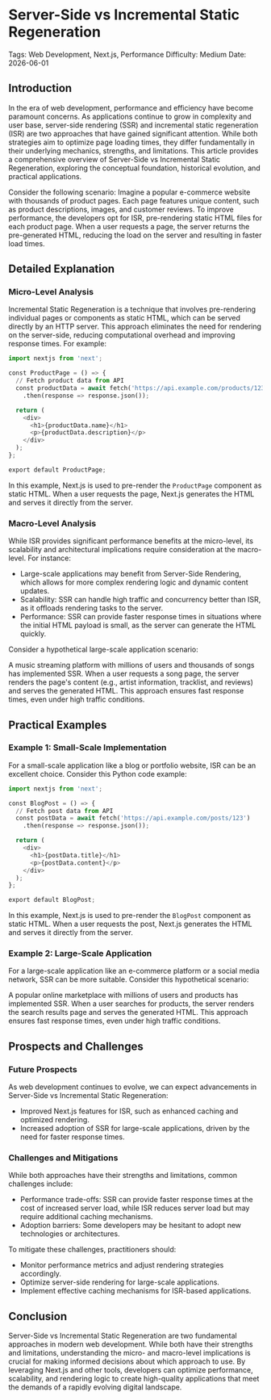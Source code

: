 # Server-Side vs Incremental Static Regeneration
Tags: Web Development, Next.js, Performance
Difficulty: Medium
Date: 2026-06-01

## Introduction
In the era of web development, performance and efficiency have become paramount concerns. As applications continue to grow in complexity and user base, server-side rendering (SSR) and incremental static regeneration (ISR) are two approaches that have gained significant attention. While both strategies aim to optimize page loading times, they differ fundamentally in their underlying mechanics, strengths, and limitations. This article provides a comprehensive overview of Server-Side vs Incremental Static Regeneration, exploring the conceptual foundation, historical evolution, and practical applications.

Consider the following scenario: Imagine a popular e-commerce website with thousands of product pages. Each page features unique content, such as product descriptions, images, and customer reviews. To improve performance, the developers opt for ISR, pre-rendering static HTML files for each product page. When a user requests a page, the server returns the pre-generated HTML, reducing the load on the server and resulting in faster load times.

## Detailed Explanation
### Micro-Level Analysis

Incremental Static Regeneration is a technique that involves pre-rendering individual pages or components as static HTML, which can be served directly by an HTTP server. This approach eliminates the need for rendering on the server-side, reducing computational overhead and improving response times. For example:
```python
import nextjs from 'next';

const ProductPage = () => {
  // Fetch product data from API
  const productData = await fetch('https://api.example.com/products/123')
    .then(response => response.json());

  return (
    <div>
      <h1>{productData.name}</h1>
      <p>{productData.description}</p>
    </div>
  );
};

export default ProductPage;
```
In this example, Next.js is used to pre-render the `ProductPage` component as static HTML. When a user requests the page, Next.js generates the HTML and serves it directly from the server.

### Macro-Level Analysis

While ISR provides significant performance benefits at the micro-level, its scalability and architectural implications require consideration at the macro-level. For instance:

* Large-scale applications may benefit from Server-Side Rendering, which allows for more complex rendering logic and dynamic content updates.
* Scalability: SSR can handle high traffic and concurrency better than ISR, as it offloads rendering tasks to the server.
* Performance: SSR can provide faster response times in situations where the initial HTML payload is small, as the server can generate the HTML quickly.

Consider a hypothetical large-scale application scenario:

A music streaming platform with millions of users and thousands of songs has implemented SSR. When a user requests a song page, the server renders the page's content (e.g., artist information, tracklist, and reviews) and serves the generated HTML. This approach ensures fast response times, even under high traffic conditions.

## Practical Examples

### Example 1: Small-Scale Implementation
For a small-scale application like a blog or portfolio website, ISR can be an excellent choice. Consider this Python code example:
```python
import nextjs from 'next';

const BlogPost = () => {
  // Fetch post data from API
  const postData = await fetch('https://api.example.com/posts/123')
    .then(response => response.json());

  return (
    <div>
      <h1>{postData.title}</h1>
      <p>{postData.content}</p>
    </div>
  );
};

export default BlogPost;
```
In this example, Next.js is used to pre-render the `BlogPost` component as static HTML. When a user requests the post, Next.js generates the HTML and serves it directly from the server.

### Example 2: Large-Scale Application
For a large-scale application like an e-commerce platform or a social media network, SSR can be more suitable. Consider this hypothetical scenario:

A popular online marketplace with millions of users and products has implemented SSR. When a user searches for products, the server renders the search results page and serves the generated HTML. This approach ensures fast response times, even under high traffic conditions.

## Prospects and Challenges

### Future Prospects
As web development continues to evolve, we can expect advancements in Server-Side vs Incremental Static Regeneration:

* Improved Next.js features for ISR, such as enhanced caching and optimized rendering.
* Increased adoption of SSR for large-scale applications, driven by the need for faster response times.

### Challenges and Mitigations

While both approaches have their strengths and limitations, common challenges include:

* Performance trade-offs: SSR can provide faster response times at the cost of increased server load, while ISR reduces server load but may require additional caching mechanisms.
* Adoption barriers: Some developers may be hesitant to adopt new technologies or architectures.

To mitigate these challenges, practitioners should:

* Monitor performance metrics and adjust rendering strategies accordingly.
* Optimize server-side rendering for large-scale applications.
* Implement effective caching mechanisms for ISR-based applications.

## Conclusion
Server-Side vs Incremental Static Regeneration are two fundamental approaches in modern web development. While both have their strengths and limitations, understanding the micro- and macro-level implications is crucial for making informed decisions about which approach to use. By leveraging Next.js and other tools, developers can optimize performance, scalability, and rendering logic to create high-quality applications that meet the demands of a rapidly evolving digital landscape.
